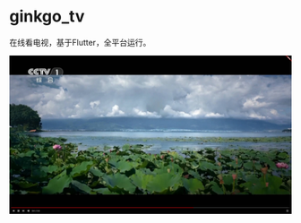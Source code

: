 # ginkgo_tv

在线看电视，基于Flutter，全平台运行。

![Windows](https://github.com/hupo376787/ginkgo_tv/blob/master/screenshot/0.jpg)
